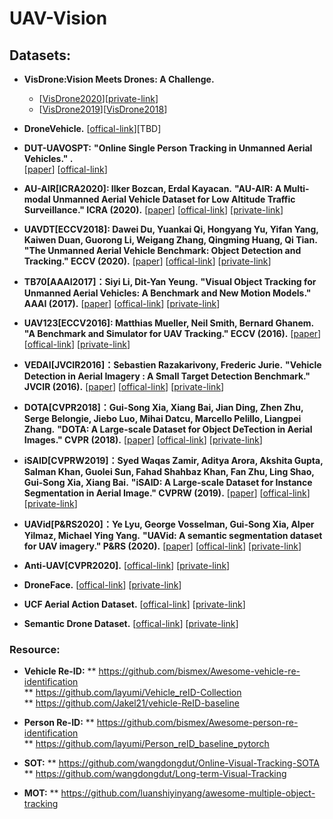 # UAV-Vision




## Datasets:

* **VisDrone:Vision Meets Drones: A Challenge.**  <br /> 
  * [[VisDrone2020](http://aiskyeye.com/)][[private-link](https://pan.baidu.com/s/1qBd6umT43sdO3agBSJPozA)]
  * [[VisDrone2019](http://2019.aiskyeye.com/)][[VisDrone2018]()] 

* **DroneVehicle.** [[offical-link](https://github.com/VisDrone/DroneVehicle)][TBD]

* **DUT-UAVOSPT:** 
  **"Online Single Person Tracking in Unmanned Aerial Vehicles." .**  <br />
  [[paper]()]
  [[offical-link](https://github.com/wangdongdut/Online-Single-Person-Tracking-in-UAV)] <br />  

* **AU-AIR[ICRA2020]: Ilker Bozcan, Erdal Kayacan.**
  **"AU-AIR: A Multi-modal Unmanned Aerial Vehicle Dataset for Low Altitude Traffic Surveillance." ICRA (2020).** 
  [[paper](http://www.lewissoft.com/pdf/ICRA2020/0905.pdf)]
  [[offical-link](https://bozcani.github.io/auairdataset)] 
  [[private-link](https://pan.baidu.com/s/1Ow4y6ivMSptIcysJAkHYMA)]  <br />   

* **UAVDT[ECCV2018]: Dawei Du, Yuankai Qi, Hongyang Yu, Yifan Yang, Kaiwen Duan, Guorong Li, Weigang Zhang, Qingming Huang, Qi Tian.** 
  **"The Unmanned Aerial Vehicle Benchmark: Object Detection and Tracking." ECCV (2020).** 
  [[paper](https://openaccess.thecvf.com/content_ECCV_2018/papers/Dawei_Du_The_Unmanned_Aerial_ECCV_2018_paper.pdf)]
  [[offical-link](https://sites.google.com/site/daviddo0323/projects/uavdt)] 
  [[private-link](https://pan.baidu.com/s/1Oo79DLvbz8Ls9nID_Qd4XA)]  <br />  
  
 * **TB70[AAAI2017]：Siyi Li, Dit-Yan Yeung.**
   **"Visual Object Tracking for Unmanned Aerial Vehicles: A Benchmark and New Motion Models." AAAI (2017).** 
  [[paper](https://www.aaai.org/ocs/index.php/AAAI/AAAI17/paper/viewFile/14338/14292)]
  [[offical-link](https://github.com/flyers/drone-tracking)] 
  [[private-link](https://pan.baidu.com/s/17c8ecQfNsAPrivQrF0p9_A)]  <br />  
 
 * **UAV123[ECCV2016]: Matthias Mueller, Neil Smith, Bernard Ghanem.**
  **"A Benchmark and Simulator for UAV Tracking." ECCV (2016).** 
  [[paper](https://link.springer.com/chapter/10.1007%2F978-3-319-46448-0_27)]
  [[offical-link](https://cemse.kaust.edu.sa/ivul/uav123)] 
  [[private-link](https://pan.baidu.com/s/1JcDOgLEBi57FNZNeohA97g)]  <br />   
  
 * **VEDAI[JVCIR2016]：Sebastien Razakarivony, Frederic Jurie.**
   **"Vehicle Detection in Aerial Imagery : A Small Target Detection Benchmark." JVCIR (2016).** 
  [[paper](https://www.sciencedirect.com/science/article/abs/pii/S1047320315002187)]
  [[offical-link](https://downloads.greyc.fr/vedai/)] 
  [[private-link](https://pan.baidu.com/s/1ELLpvSv_HF6LDprCeMjXmQ)]  <br />  
  
* **DOTA[CVPR2018]：Gui-Song Xia, Xiang Bai, Jian Ding, Zhen Zhu, Serge Belongie, Jiebo Luo, Mihai Datcu, Marcello Pelillo, Liangpei Zhang.** 
  **"DOTA: A Large-scale Dataset for Object DeTection in Aerial Images." CVPR (2018).** 
  [[paper](https://openaccess.thecvf.com/content_cvpr_2018/papers/Xia_DOTA_A_Large-Scale_CVPR_2018_paper.pdf)]
  [[offical-link](https://captain-whu.github.io/DOTA/)] 
  [[private-link](https://pan.baidu.com/s/1LfyEF5i0L59LrgRkRzIyyQ)]  <br />  
  
* **iSAID[CVPRW2019]：Syed Waqas Zamir, Aditya Arora, Akshita Gupta, Salman Khan, Guolei Sun, Fahad Shahbaz Khan, Fan Zhu, Ling Shao, Gui-Song Xia, Xiang Bai.** 
  **"iSAID: A Large-scale Dataset for Instance Segmentation in Aerial Image." CVPRW (2019).** 
  [[paper](https://openaccess.thecvf.com/content_CVPRW_2019/papers/DOAI/Zamir_iSAID_A_Large-scale_Dataset_for_Instance_Segmentation_in_Aerial_Images_CVPRW_2019_paper.pdf)]
  [[offical-link](https://captain-whu.github.io/iSAID/)] 
  [[private-link](https://pan.baidu.com/s/1pSU0xVJFsrRjBmP4kRmyQQ)]  <br />    
  
 * **UAVid[P&RS2020]：Ye Lyu, George Vosselman, Gui-Song Xia, Alper Yilmaz, Michael Ying Yang.** 
  **"UAVid: A semantic segmentation dataset for UAV imagery." P&RS (2020).** 
  [[paper](https://www.sciencedirect.com/science/article/abs/pii/S0924271620301295)]
  [[offical-link](https://uavid.nl/)] 
  [[private-link](https://pan.baidu.com/s/1ur_Rf7nFJRplFwxwUSLVpQ)]  <br />  
  
 * **Anti-UAV[CVPR2020].**  [[offical-link](https://github.com/ZhaoJ9014/Anti-UAV)] 
  [[private-link](https://pan.baidu.com/s/114L9e_0rLrMA9K5mcyjLgQ)]  <br />  
 
 * **DroneFace.**  [[offical-link](https://homepage.iis.sinica.edu.tw/~swc/pub/drone_face_open_dataset.html)] 
  [[private-link](https://homepage.iis.sinica.edu.tw/~swc/pub/drone_face_open_dataset.html)]  <br />  
 
 * **UCF Aerial Action Dataset.**  [[offical-link](https://www.crcv.ucf.edu/data/UCF_Aerial_Action.php)] 
  [[private-link](https://pan.baidu.com/s/14uxxwJEU4C3ofyQltWH9zw)]  <br />  
  
 * **Semantic Drone Dataset.**  [[offical-link](https://www.tugraz.at/institute/icg/research/team-fraundorfer/software-media/dronedataset/)] 
  [[private-link](https://pan.baidu.com/s/1sCdMToCdi_LlYsf2KUctHw)]  <br />  

### Resource: 

* **Vehicle Re-ID:** 
** https://github.com/bismex/Awesome-vehicle-re-identification <br /> 
** https://github.com/layumi/Vehicle_reID-Collection <br /> 
** https://github.com/Jakel21/vehicle-ReID-baseline <br />  

* **Person Re-ID:** 
** https://github.com/bismex/Awesome-person-re-identification <br /> 
** https://github.com/layumi/Person_reID_baseline_pytorch <br /> 

* **SOT:** 
** https://github.com/wangdongdut/Online-Visual-Tracking-SOTA <br /> 
** https://github.com/wangdongdut/Long-term-Visual-Tracking <br /> 

* **MOT:** 
** https://github.com/luanshiyinyang/awesome-multiple-object-tracking <br /> 
